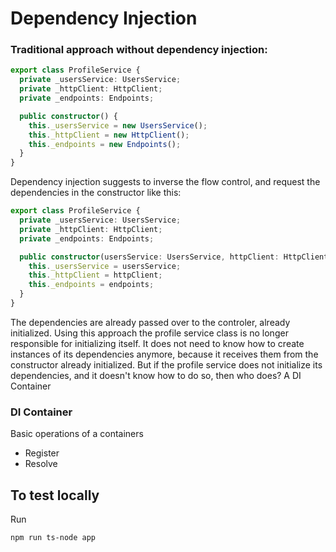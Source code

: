 # Dependency Injection

### Traditional approach without dependency injection:

```typescript
export class ProfileService {
  private _usersService: UsersService;
  private _httpClient: HttpClient;
  private _endpoints: Endpoints;

  public constructor() {
    this._usersService = new UsersService();
    this._httpClient = new HttpClient();
    this._endpoints = new Endpoints();
  }
}
```

Dependency injection suggests to inverse the flow control, and request the dependencies in the constructor like this:

```typescript
export class ProfileService {
  private _usersService: UsersService;
  private _httpClient: HttpClient;
  private _endpoints: Endpoints;

  public constructor(usersService: UsersService, httpClient: HttpClient, endpoints: Endpoints) {
    this._usersService = usersService;
    this._httpClient = httpClient;
    this._endpoints = endpoints;
  }
}
```

The dependencies are already passed over to the controler, already initialized. Using this approach the profile service class is no longer responsible for initializing itself. It does not need to know how to create instances of its dependencies anymore, because it receives them from the constructor already initialized.
But if the profile service does not initialize its dependencies, and it doesn't know how to do so, then who does? A DI Container

### DI Container

Basic operations of a containers

- Register
- Resolve

## To test locally

Run

```
npm run ts-node app
```
